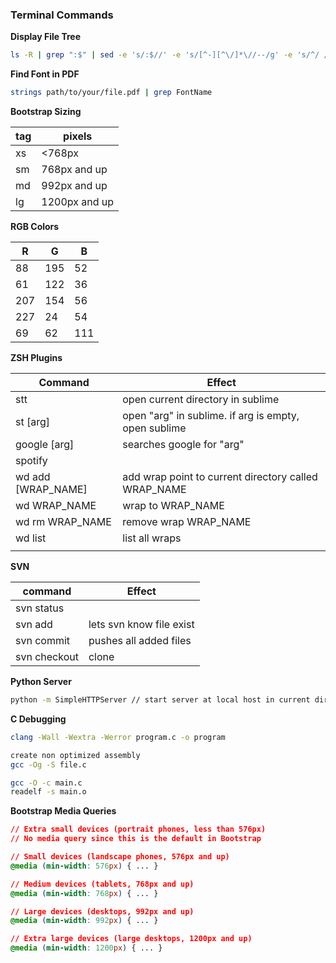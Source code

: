 ### Terminal Commands

**Display File Tree**

```bash
ls -R | grep ":$" | sed -e 's/:$//' -e 's/[^-][^\/]*\//--/g' -e 's/^/ /' -e 's/-/|/' 
```

**Find Font in PDF**

```bash
strings path/to/your/file.pdf | grep FontName
```

**Bootstrap Sizing**

| tag  | pixels        |
| :--- | ------------- |
| xs   | <768px        |
| sm   | 768px and up  |
| md   | 992px and up  |
| lg   | 1200px and up |

**RGB Colors**

| R    | G    | B    |
| ---- | ---- | ---- |
| 88   | 195  | 52   |
| 61   | 122  | 36   |
| 207  | 154  | 56   |
| 227  | 24   | 54   |
| 69   | 62   | 111  |



**ZSH Plugins**

| Command            | Effect                                               |
| ------------------ | ---------------------------------------------------- |
| stt                | open current directory in sublime                    |
| st [arg]           | open "arg" in sublime. if arg is empty, open sublime |
| google [arg]       | searches google for "arg"                            |
| spotify            |                                                      |
| wd add [WRAP_NAME] | add wrap point to current directory called WRAP_NAME |
| wd WRAP_NAME       | wrap to WRAP_NAME                                    |
| wd rm WRAP_NAME    | remove wrap WRAP_NAME                                |
| wd list            | list all wraps                                       |
|                    |                                                      |

**SVN**

| command      | Effect                   |
| ------------ | ------------------------ |
| svn status   |                          |
| svn add      | lets svn know file exist |
| svn commit   | pushes all added files   |
| svn checkout | clone                    |

**Python Server**

```bash
python -m SimpleHTTPServer // start server at local host in current directory
```

**C Debugging**

```bash
clang -Wall -Wextra -Werror program.c -o program

create non optimized assembly
gcc -Og -S file.c

gcc -O -c main.c
readelf -s main.o
```



**Bootstrap Media Queries**

```css
// Extra small devices (portrait phones, less than 576px)
// No media query since this is the default in Bootstrap

// Small devices (landscape phones, 576px and up)
@media (min-width: 576px) { ... }

// Medium devices (tablets, 768px and up)
@media (min-width: 768px) { ... }

// Large devices (desktops, 992px and up)
@media (min-width: 992px) { ... }

// Extra large devices (large desktops, 1200px and up)
@media (min-width: 1200px) { ... }
```

